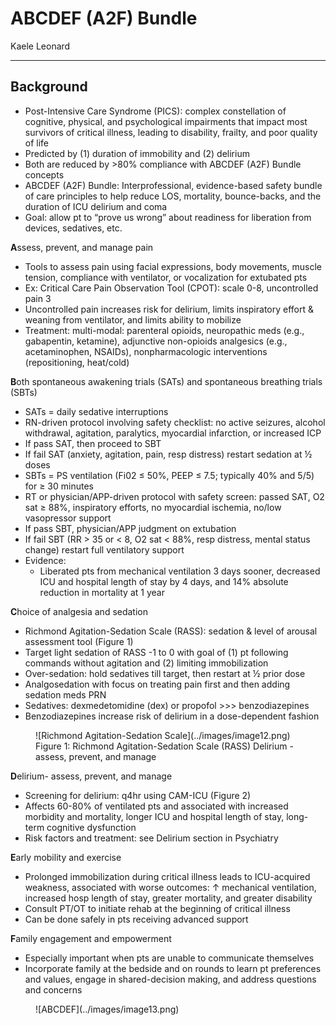 # ABCDEF (A2F) Bundle

Kaele Leonard

---

## Background

- Post-Intensive Care Syndrome (PICS): complex constellation of
    cognitive, physical, and psychological impairments that impact most
    survivors of critical illness, leading to disability, frailty, and
    poor quality of life
- Predicted by (1) duration of immobility and (2) delirium
- Both are reduced by \>80% compliance with ABCDEF (A2F) Bundle
    concepts
- ABCDEF (A2F) Bundle: Interprofessional, evidence-based safety bundle
    of care principles to help reduce LOS, mortality, bounce-backs, and
    the duration of ICU delirium and coma
- Goal: allow pt to “prove us wrong” about readiness for liberation
    from devices, sedatives, etc.

**A**ssess, prevent, and manage pain

- Tools to assess pain using facial expressions, body movements,
    muscle tension, compliance with ventilator, or vocalization for
    extubated pts
- Ex: Critical Care Pain Observation Tool (CPOT): scale 0-8,
    uncontrolled pain 3
- Uncontrolled pain increases risk for delirium, limits inspiratory
    effort & weaning from ventilator, and limits ability to mobilize
- Treatment: multi-modal: parenteral opioids, neuropathic meds (e.g.,
    gabapentin, ketamine), adjunctive non-opioids analgesics (e.g.,
    acetaminophen, NSAIDs), nonpharmacologic interventions
    (repositioning, heat/cold)

**B**oth spontaneous awakening trials (SATs) and spontaneous breathing
trials (SBTs)

- SATs = daily sedative interruptions
- RN-driven protocol involving safety checklist: no active seizures,
    alcohol withdrawal, agitation, paralytics, myocardial infarction, or
    increased ICP
- If pass SAT, then proceed to SBT
- If fail SAT (anxiety, agitation, pain, resp distress) restart
    sedation at ½ doses
- SBTs = PS ventilation (Fi02 ≤ 50%, PEEP ≤ 7.5; typically 40% and
    5/5) for ≥ 30 minutes
- RT or physician/APP-driven protocol with safety screen: passed SAT,
    O2 sat ≥ 88%, inspiratory efforts, no myocardial ischemia, no/low
    vasopressor support
- If pass SBT, physician/APP judgment on extubation
- If fail SBT (RR \> 35 or \< 8, O2 sat \< 88%, resp distress, mental
    status change) restart full ventilatory support
- Evidence:
    - Liberated pts from mechanical ventilation 3 days sooner, decreased
        ICU and hospital length of stay by 4 days, and 14% absolute
        reduction in mortality at 1 year

**C**hoice of analgesia and sedation

- Richmond Agitation-Sedation Scale (RASS): sedation & level of
    arousal assessment tool (Figure 1)
- Target light sedation of RASS -1 to 0 with goal of (1) pt following
    commands without agitation and (2) limiting immobilization
- Over-sedation: hold sedatives till target, then restart at ½ prior
    dose
- Analgosedation with focus on treating pain first and then adding
    sedation meds PRN
- Sedatives: dexmedetomidine (dex) or propofol \>\>\> benzodiazepines
- Benzodiazepines increase risk of delirium in a dose-dependent
    fashion

<figure markdown>
  ![Richmond Agitation-Sedation Scale](../images/image12.png)
  <figcaption> Figure 1: Richmond Agitation-Sedation Scale (RASS) Delirium - assess, prevent, and manage</figcaption>
</figure>


**D**elirium- assess, prevent, and manage

- Screening for delirium: q4hr using CAM-ICU (Figure 2)
- Affects 60-80% of ventilated pts and associated with increased
    morbidity and mortality, longer ICU and hospital length of stay,
    long-term cognitive dysfunction
- Risk factors and treatment: see Delirium section in Psychiatry

**E**arly mobility and exercise

- Prolonged immobilization during critical illness leads to
    ICU-acquired weakness, associated with worse outcomes: ↑ mechanical
    ventilation, increased hosp length of stay, greater mortality, and
    greater disability
- Consult PT/OT to initiate rehab at the beginning of critical illness
- Can be done safely in pts receiving advanced support

**F**amily engagement and empowerment

- Especially important when pts are unable to communicate themselves
- Incorporate family at the bedside and on rounds to learn pt
    preferences and values, engage in shared-decision making, and
    address questions and concerns

<figure markdown>
  ![ABCDEF](../images/image13.png)
  <figcaption></figcaption>
</figure>
